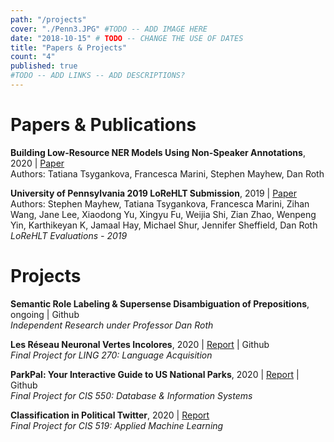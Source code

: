```yaml
---
path: "/projects"
cover: "./Penn3.JPG" #TODO -- ADD IMAGE HERE
date: "2018-10-15" # TODO -- CHANGE THE USE OF DATES
title: "Papers & Projects"
count: "4"
published: true
#TODO -- ADD LINKS -- ADD DESCRIPTIONS? 
---
```

# Papers & Publications
**Building Low-Resource NER Models Using Non-Speaker Annotations**, 2020 | <a href="https://arxiv.org/pdf/2006.09627.pdf" target="_blank">Paper</a><br>
Authors: Tatiana Tsygankova, Francesca Marini, Stephen Mayhew, Dan Roth<br>

**University of Pennsylvania 2019 LoReHLT Submission**, 2019 | <a href="https://cogcomp.seas.upenn.edu/papers/MTMWLYFSZYKHSSR19.pdf" target="_blank">Paper</a><br>
Authors: Stephen Mayhew, Tatiana Tsygankova, Francesca Marini, Zihan Wang, Jane Lee, Xiaodong Yu, Xingyu Fu, Weijia Shi, Zian Zhao, Wenpeng Yin, Karthikeyan K, Jamaal Hay, Michael Shur, Jennifer Sheffield, Dan Roth <br>
*LoReHLT Evaluations - 2019*

# Projects
**Semantic Role Labeling & Supersense Disambiguation of Prepositions**, ongoing | Github <br>
*Independent Research under Professor Dan Roth*

**Les Réseau Neuronal Vertes Incolores**, 2020 | <a href="https://drive.google.com/file/d/15DiQz5R4K-dBCH5_7AUTMj6jJfeW-ox8/view?usp=sharing" target="_blank">Report</a> | Github <br>
*Final Project for LING 270: Language Acquisition* 

**ParkPal: Your Interactive Guide to US National Parks**, 2020 | <a href="https://drive.google.com/file/d/1hzFCR3ZHPOTyzbtT3yC2DcGReSauyWs-/view?usp=sharing" target="_blank">Report</a> | Github <br> 
*Final Project for CIS 550: Database & Information Systems*

**Classification in Political Twitter**, 2020 | <a href="https://drive.google.com/file/d/1xrebjrr4DQTd-1LgtQrFijgv7oEDH0k2/view?usp=sharing" target="_blank">Report</a> <br>
*Final Project for CIS 519: Applied Machine Learning* 